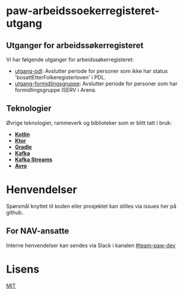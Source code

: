 # paw-arbeidssoekerregisteret-utgang

## Utganger for arbeidssøkerregisteret

Vi har følgende utganger for arbeidssøkerregisteret:
- [utgang-pdl](/utgang-pdl/README.md): Avslutter periode for personer som ikke har status 'bosattEtterFolkeregisterloven' i PDL.
- [utgang-formidlingsgruppe](/utgang-formidlingsgruppe/README.md): Avslutter periode for personer som har formidlingsgruppe ISERV i Arena.

## Teknologier

Øvrige teknologier, rammeverk og biblioteker som er blitt tatt i bruk:

- [**Kotlin**](https://kotlinlang.org/)
- [**Ktor**](https://ktor.io/)
- [**Gradle**](https://gradle.org/)
- [**Kafka**](https://kafka.apache.org/)
- [**Kafka Streams**](https://kafka.apache.org/documentation/streams/)
- [**Avro**](https://avro.apache.org/docs/)

# Henvendelser

Spørsmål knyttet til koden eller prosjektet kan stilles via issues her på github.

## For NAV-ansatte

Interne henvendelser kan sendes via Slack i kanalen [#team-paw-dev](https://nav-it.slack.com/archives/CLTFAEW75)

# Lisens

[MIT](LICENSE)
